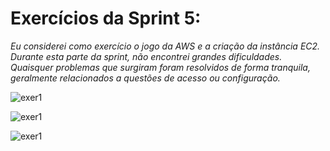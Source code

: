 # Exercícios da Sprint 5:

_Eu considerei como exercício o jogo da AWS e a criação da instância EC2. Durante esta parte da sprint, não encontrei grandes dificuldades. Quaisquer problemas que surgiram foram resolvidos de forma tranquila, geralmente relacionados a questões de acesso ou configuração._

![exer1](https://github.com/analuizafreitasbs/Sprints/blob/main/Sprint5/Exerc%C3%ADcios/Captura%20de%20tela%202024-06-26%20200931.png?raw=true)

![exer1](https://github.com/analuizafreitasbs/Sprints/blob/main/Sprint5/Exerc%C3%ADcios/Captura%20de%20tela%202024-06-26%20201058.png?raw=true)

![exer1](https://github.com/analuizafreitasbs/Sprints/blob/main/Sprint5/Exerc%C3%ADcios/Captura%20de%20tela%202024-06-29%20181821.png?raw=true)